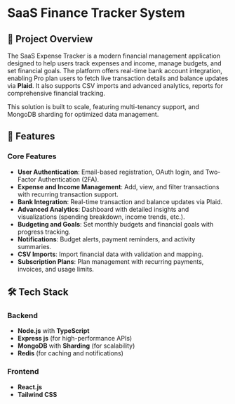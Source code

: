# SaaS Finance Tracker System

## 📝 Project Overview

The SaaS Expense Tracker is a modern financial management application designed to help users track expenses and income, manage budgets, and set financial goals. The platform offers real-time bank account integration, enabling Pro plan users to fetch live transaction details and balance updates via **Plaid**. It also supports CSV imports and advanced analytics, reports for comprehensive financial tracking.

This solution is built to scale, featuring multi-tenancy support, and MongoDB sharding for optimized data management.

## 🚀 Features

### **Core Features**
- **User Authentication**: Email-based registration, OAuth login, and Two-Factor Authentication (2FA).
- **Expense and Income Management**: Add, view, and filter transactions with recurring transaction support.
- **Bank Integration**: Real-time transaction and balance updates via Plaid.
- **Advanced Analytics**: Dashboard with detailed insights and visualizations (spending breakdown, income trends, etc.).
- **Budgeting and Goals**: Set monthly budgets and financial goals with progress tracking.
- **Notifications**: Budget alerts, payment reminders, and activity summaries.
- **CSV Imports**: Import financial data with validation and mapping.
- **Subscription Plans**: Plan management with recurring payments, invoices, and usage limits.

## 🛠️ Tech Stack

### **Backend**
- **Node.js** with **TypeScript**
- **Express js** (for high-performance APIs)
- **MongoDB** with **Sharding** (for scalability)
- **Redis** (for caching and notifications)

### **Frontend**
- **React.js**
- **Tailwind CSS**
